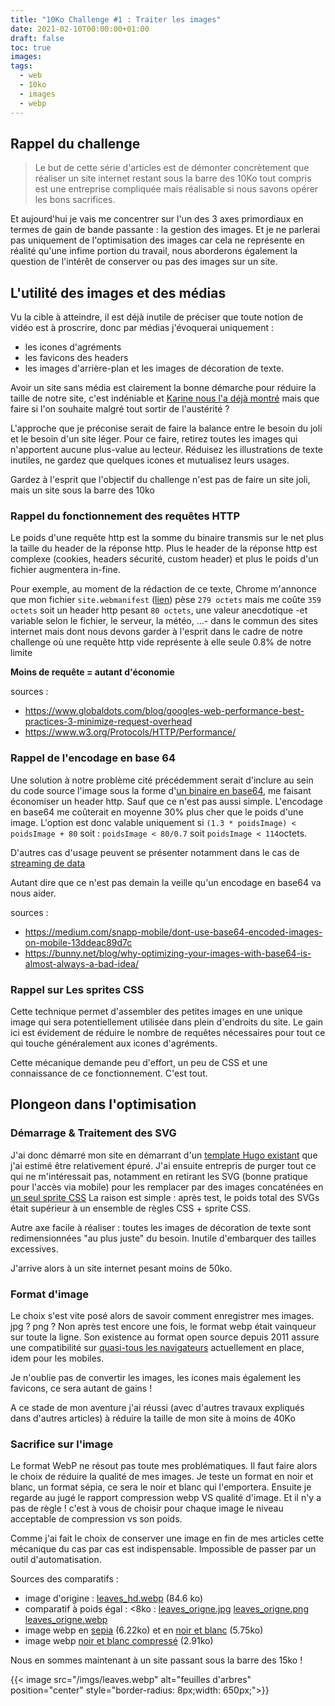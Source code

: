 ```yaml
---
title: "10Ko Challenge #1 : Traiter les images"
date: 2021-02-10T00:00:00+01:00
draft: false
toc: true
images:
tags:
  - web
  - 10ko
  - images
  - webp
---
```


## Rappel du challenge

> Le but de cette série d'articles est de démonter concrètement que réaliser un site internet restant sous la barre des 10Ko tout compris est une entreprise compliquée mais réalisable si nous savons opérer les bons sacrifices.

Et aujourd'hui je vais me concentrer sur l'un des 3 axes primordiaux en termes de gain de bande passante : la gestion des images. Et je ne parlerai pas uniquement de l'optimisation des images car cela ne représente en réalité qu'une infime portion du travail, nous aborderons également la question de l'intérêt de conserver ou pas des images sur un site.

## L'utilité des images et des médias

Vu la cible à atteindre, il est déjà inutile de préciser que toute notion de vidéo est à proscrire, donc par médias j'évoquerai uniquement :
 - les icones d'agréments
 - les favicons des headers
 - les images d'arrière-plan et les images de décoration de texte.

Avoir un site sans média est clairement la bonne démarche pour réduire la taille de notre site, c'est indéniable et [Karine nous l'a déjà montré](https://karinesabatier.netlify.app/) mais que faire si l'on souhaite malgré tout sortir de l'austérité ? 

L'approche que je préconise serait de faire la balance entre le besoin du joli et le besoin d'un site léger. Pour ce faire, retirez toutes les images qui n'apportent aucune plus-value au lecteur. Réduisez les illustrations de texte inutiles, ne gardez que quelques icones et mutualisez leurs usages.

Gardez à l'esprit que l'objectif du challenge n'est pas de faire un site joli, mais un site sous la barre des 10ko

### Rappel du fonctionnement des requêtes HTTP

Le poids d'une requête http est la somme du binaire transmis sur le net plus la taille du header de la réponse http. Plus le header de la réponse http est complexe (cookies, headers sécurité, custom header) et plus le poids d'un fichier augmentera in-fine.

Pour exemple, au moment de la rédaction de ce texte, Chrome m'annonce que mon fichier `site.webmanifest` ([lien](/site.webmanifest)) pèse `279 octets` mais me coûte `359 octets` soit un header http pesant `80 octets`, une valeur anecdotique -et variable selon le fichier, le serveur, la météo, ...- dans le commun des sites internet mais dont nous devons garder à l'esprit dans le cadre de notre challenge où une requête http vide représente à elle seule 0.8% de notre limite

**Moins de requête = autant d'économie**

sources : 
 * https://www.globaldots.com/blog/googles-web-performance-best-practices-3-minimize-request-overhead
 * https://www.w3.org/Protocols/HTTP/Performance/

### Rappel de l'encodage en base 64

Une solution à notre problème cité précédemment  serait d'inclure au sein du code source l'image sous la forme d'[un binaire en base64](https://www.base64-image.de/), me faisant économiser un header http. Sauf que ce n'est pas aussi simple. L'encodage en base64 me coûterait en moyenne 30% plus cher que le poids d'une image. L'option est donc valable uniquement si `(1.3 * poidsImage) < poidsImage + 80` soit : `poidsImage < 80/0.7` soit `poidsImage < 114`octets.

D'autres cas d'usage peuvent se présenter notamment dans le cas de [streaming de data](https://medium.com/snapp-mobile/dont-use-base64-encoded-images-on-mobile-13ddeac89d7c)

Autant dire que ce n'est pas demain la veille qu'un encodage en base64 va nous aider.

sources : 
 * https://medium.com/snapp-mobile/dont-use-base64-encoded-images-on-mobile-13ddeac89d7c
 * https://bunny.net/blog/why-optimizing-your-images-with-base64-is-almost-always-a-bad-idea/

### Rappel sur Les sprites CSS

Cette technique permet d'assembler des petites images en une unique image qui sera potentiellement utilisée dans plein d'endroits du site. Le gain ici est évidement de réduire le nombre de requêtes nécessaires pour tout ce qui touche généralement aux icones d'agréments.<i class='icoTag'></i><i class='icoWor'></i><i class='icoTim'></i>

Cette mécanique demande peu d'effort, un peu de CSS et une connaissance de ce fonctionnement. C'est tout.

## Plongeon dans l'optimisation

### Démarrage & Traitement des SVG

J'ai donc démarré mon site en démarrant d'un [template Hugo existant](https://themes.gohugo.io/hugo-theme-hello-friend-ng/#how-to-start) que j'ai estimé être relativement épuré. J'ai ensuite entrepris de purger tout ce qui ne m'intéressait pas, notamment en retirant les SVG (bonne pratique pour l'accès via mobile) pour les remplacer par des images concaténées en [un seul sprite CSS](http://localhost:1313/imgs/sprite.webp) La raison est simple : après test, le poids total des SVGs était supérieur à un ensemble de règles CSS + sprite CSS.

Autre axe facile à réaliser : toutes les images de décoration de texte sont redimensionnées "au plus juste" du besoin. Inutile d'embarquer des tailles excessives.

J'arrive alors à un site internet pesant moins de 50ko.

### Format d'image

Le choix s'est vite posé alors de savoir comment enregistrer mes images. jpg ? png ? Non après test encore une fois, le format webp était vainqueur sur toute la ligne. Son existence au format open source depuis 2011 assure une compatibilité sur [quasi-tous les navigateurs](https://caniuse.com/webp) actuellement en place, idem pour les mobiles.

Je n'oublie pas de convertir les images, les icones mais également les favicons, ce sera autant de gains !

A ce stade de mon aventure j'ai réussi (avec d'autres travaux expliqués dans d'autres articles) à réduire la taille de mon site à moins de 40Ko

### Sacrifice sur l'image

Le format WebP ne résout pas toute mes problématiques. Il faut faire alors le choix de réduire la qualité de mes images. Je teste un format en noir et blanc, un format sépia, ce sera le noir et blanc qui l'emportera. Ensuite je regarde au jugé le rapport compression webp VS qualité d'image. Et il n'y a pas de règle ! c'est à vous de choisir pour chaque image le niveau acceptable de compression vs son poids.

Comme j'ai fait le choix de conserver une image en fin de mes articles cette mécanique du cas par cas est indispensable. Impossible de passer par un outil d'automatisation.

Sources des comparatifs : 
 - image d'origine : [leaves_hd.webp](/imgs/leaves_hd.webp) (84.6 ko)
 - comparatif à poids égal : <8ko : [leaves_origne.jpg](/imgs/leaves_origne.jpg) [leaves_origne.png](/imgs/leaves_origne.png) [leaves_origne.webp](/imgs/leaves_origne.webp)
 - image webp en [sepia](/imgs/leaves_sepia.webp) (6.22ko) et en [noir et blanc](/imgs/leaves_nb.webp) (5.75ko)
 - image webp [noir et blanc compressé](/imgs/leaves_compressed.webp) (2.91ko)

Nous en sommes maintenant à un site passant sous la barre des 15ko ! 

{{< image src="/imgs/leaves.webp" alt="feuilles d'arbres" position="center" style="border-radius: 8px;width: 650px;">}}
